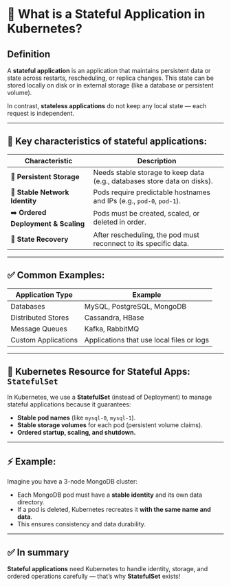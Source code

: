 # 📌 What is a Stateful Application in Kubernetes?

## Definition

A **stateful application** is an application that maintains persistent data or state across restarts, rescheduling, or replica changes. This state can be stored locally on disk or in external storage (like a database or persistent volume).

In contrast, **stateless applications** do not keep any local state — each request is independent.

---

## 🔑 Key characteristics of stateful applications:

| Characteristic                      | Description                                                              |
| ----------------------------------- | ------------------------------------------------------------------------ |
| 📂 **Persistent Storage**           | Needs stable storage to keep data (e.g., databases store data on disks). |
| 🔢 **Stable Network Identity**      | Pods require predictable hostnames and IPs (e.g., `pod-0`, `pod-1`).     |
| ➡️ **Ordered Deployment & Scaling** | Pods must be created, scaled, or deleted in order.                       |
| 🔄 **State Recovery**               | After rescheduling, the pod must reconnect to its specific data.         |

---

## ✅ Common Examples:

| Application Type    | Example                                   |
| ------------------- | ----------------------------------------- |
| Databases           | MySQL, PostgreSQL, MongoDB                |
| Distributed Stores  | Cassandra, HBase                          |
| Message Queues      | Kafka, RabbitMQ                           |
| Custom Applications | Applications that use local files or logs |

---

## 📂 Kubernetes Resource for Stateful Apps: `StatefulSet`

In Kubernetes, we use a **StatefulSet** (instead of Deployment) to manage stateful applications because it guarantees:

* **Stable pod names** (like `mysql-0`, `mysql-1`).
* **Stable storage volumes** for each pod (persistent volume claims).
* **Ordered startup, scaling, and shutdown.**

---

## ⚡ Example:

Imagine you have a 3-node MongoDB cluster:

* Each MongoDB pod must have a **stable identity** and its own data directory.
* If a pod is deleted, Kubernetes recreates it **with the same name and data**.
* This ensures consistency and data durability.

---

## ✅ In summary

**Stateful applications** need Kubernetes to handle identity, storage, and ordered operations carefully — that’s why **StatefulSet** exists!
